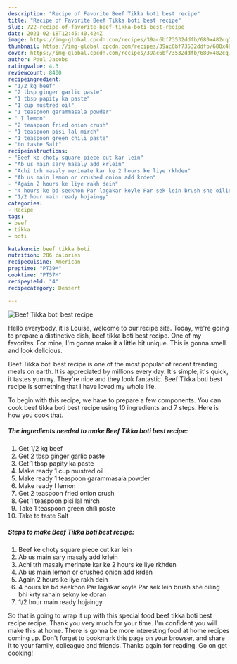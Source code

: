 ```yaml
---
description: "Recipe of Favorite Beef Tikka boti best recipe"
title: "Recipe of Favorite Beef Tikka boti best recipe"
slug: 722-recipe-of-favorite-beef-tikka-boti-best-recipe
date: 2021-02-18T12:45:40.424Z
image: https://img-global.cpcdn.com/recipes/39ac6bf73532ddfb/680x482cq70/beef-tikka-boti-best-recipe-recipe-main-photo.jpg
thumbnail: https://img-global.cpcdn.com/recipes/39ac6bf73532ddfb/680x482cq70/beef-tikka-boti-best-recipe-recipe-main-photo.jpg
cover: https://img-global.cpcdn.com/recipes/39ac6bf73532ddfb/680x482cq70/beef-tikka-boti-best-recipe-recipe-main-photo.jpg
author: Paul Jacobs
ratingvalue: 4.3
reviewcount: 8400
recipeingredient:
- "1/2 kg beef"
- "2 tbsp ginger garlic paste"
- "1 tbsp papity ka paste"
- "1 cup mustred oil"
- "1 teaspoon garammasala powder"
- " I lemon"
- "2 teaspoon fried onion crush"
- "1 teaspoon pisi lal mirch"
- "1 teaspoon green chili paste"
- "to taste Salt"
recipeinstructions:
- "Beef ke choty square piece cut kar lein"
- "Ab us main sary masaly add krlein"
- "Achi trh masaly merinate kar ke 2 hours ke liye rkhden"
- "Ab us main lemon or crushed onion add krden"
- "Again 2 hours ke liye rakh dein"
- "4 hours ke bd seekhon Par lagakar koyle Par sek lein brush she oiling bhi krty rahain sekny ke doran"
- "1/2 hour main ready hojaingy"
categories:
- Recipe
tags:
- beef
- tikka
- boti

katakunci: beef tikka boti 
nutrition: 286 calories
recipecuisine: American
preptime: "PT39M"
cooktime: "PT57M"
recipeyield: "4"
recipecategory: Dessert

---
```



![Beef Tikka boti best recipe](https://img-global.cpcdn.com/recipes/39ac6bf73532ddfb/680x482cq70/beef-tikka-boti-best-recipe-recipe-main-photo.jpg)

Hello everybody, it is Louise, welcome to our recipe site. Today, we're going to prepare a distinctive dish, beef tikka boti best recipe. One of my favorites. For mine, I'm gonna make it a little bit unique. This is gonna smell and look delicious.

Beef Tikka boti best recipe is one of the most popular of recent trending meals on earth. It is appreciated by millions every day. It's simple, it's quick, it tastes yummy. They're nice and they look fantastic. Beef Tikka boti best recipe is something that I have loved my whole life.




To begin with this recipe, we have to prepare a few components. You can cook beef tikka boti best recipe using 10 ingredients and 7 steps. Here is how you cook that.

<!--inarticleads1-->

##### The ingredients needed to make Beef Tikka boti best recipe:

1. Get 1/2 kg beef
1. Get 2 tbsp ginger garlic paste
1. Get 1 tbsp papity ka paste
1. Make ready 1 cup mustred oil
1. Make ready 1 teaspoon garammasala powder
1. Make ready  I lemon
1. Get 2 teaspoon fried onion crush
1. Get 1 teaspoon pisi lal mirch
1. Take 1 teaspoon green chili paste
1. Take to taste Salt




<!--inarticleads2-->

##### Steps to make Beef Tikka boti best recipe:

1. Beef ke choty square piece cut kar lein
1. Ab us main sary masaly add krlein
1. Achi trh masaly merinate kar ke 2 hours ke liye rkhden
1. Ab us main lemon or crushed onion add krden
1. Again 2 hours ke liye rakh dein
1. 4 hours ke bd seekhon Par lagakar koyle Par sek lein brush she oiling bhi krty rahain sekny ke doran
1. 1/2 hour main ready hojaingy




So that is going to wrap it up with this special food beef tikka boti best recipe recipe. Thank you very much for your time. I'm confident you will make this at home. There is gonna be more interesting food at home recipes coming up. Don't forget to bookmark this page on your browser, and share it to your family, colleague and friends. Thanks again for reading. Go on get cooking!
